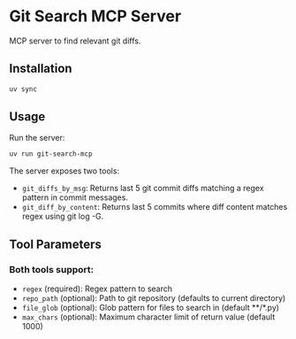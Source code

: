 # Git Search MCP Server

MCP server to find relevant git diffs.

## Installation

```bash
uv sync
```

## Usage

Run the server:
```bash
uv run git-search-mcp
```

The server exposes two tools:
- `git_diffs_by_msg`: Returns last 5 git commit diffs matching a regex pattern in commit messages.
- `git_diff_by_content`: Returns last 5 commits where diff content matches regex using git log -G.

## Tool Parameters

### Both tools support:
- `regex` (required): Regex pattern to search
- `repo_path` (optional): Path to git repository (defaults to current directory)
- `file_glob` (optional): Glob pattern for files to search in (default **/*.py)
- `max_chars` (optional): Maximum character limit of return value (default 1000)